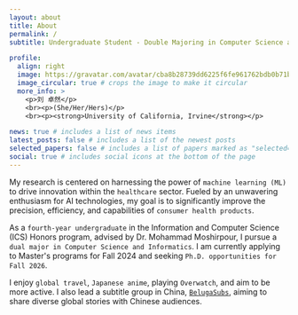 ```yaml
---
layout: about
title: About
permalink: /
subtitle: Undergraduate Student - Double Majoring in Computer Science and Informatics

profile:
  align: right
  image: https://gravatar.com/avatar/cba8b28739dd6225f6fe961762bdb0b71b858d68c83d946a37cee3b0e0daece5?size=512
  image_circular: true # crops the image to make it circular
  more_info: >
    <p>刘 卓然</p>
    <br><p>(She/Her/Hers)</p>
    <br><p><strong>University of California, Irvine</strong></p>

news: true # includes a list of news items
latest_posts: false # includes a list of the newest posts
selected_papers: false # includes a list of papers marked as "selected={true}"
social: true # includes social icons at the bottom of the page
---
```


My research is centered on harnessing the power of `machine learning (ML)` to drive innovation within the `healthcare` sector. Fueled by an unwavering enthusiasm for AI technologies, my goal is to significantly improve the precision, efficiency, and capabilities of `consumer health products`.

As a `fourth-year undergraduate` in the Information and Computer Science (ICS) Honors program, advised by Dr. Mohammad Moshirpour, I pursue a `dual major in Computer Science and Informatics`. I am currently applying to Master's programs for Fall 2024 and seeking `Ph.D. opportunities for Fall 2026`.

I enjoy `global travel`, `Japanese anime`, playing `Overwatch`, and aim to be more active. I also lead a subtitle group in China, [`BelugaSubs`](https://www.belugasubs.com), aiming to share diverse global stories with Chinese audiences.
